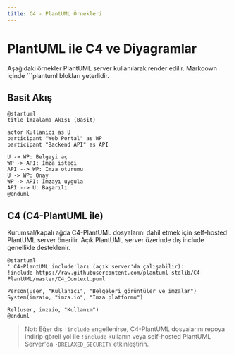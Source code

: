 ```yaml
---
title: C4 - PlantUML Örnekleri
---
```


# PlantUML ile C4 ve Diyagramlar

Aşağıdaki örnekler PlantUML server kullanılarak render edilir. Markdown içinde ```plantuml blokları yeterlidir.

## Basit Akış

```plantuml
@startuml
title İmzalama Akışı (Basit)

actor Kullanici as U
participant "Web Portal" as WP
participant "Backend API" as API

U -> WP: Belgeyi aç
WP -> API: İmza isteği
API --> WP: İmza oturumu
U -> WP: Onay
WP -> API: İmzayı uygula
API --> U: Başarılı
@enduml
```

## C4 (C4-PlantUML ile)

Kurumsal/kapalı ağda C4-PlantUML dosyalarını dahil etmek için self-hosted PlantUML server önerilir. Açık PlantUML server üzerinde dış include genellikle desteklenir.

```plantuml
@startuml
' C4-PlantUML include'ları (açık server'da çalışabilir):
!include https://raw.githubusercontent.com/plantuml-stdlib/C4-PlantUML/master/C4_Context.puml

Person(user, "Kullanıcı", "Belgeleri görüntüler ve imzalar")
System(imzaio, "imza.io", "İmza platformu")

Rel(user, imzaio, "Kullanım")
@enduml
```

> Not: Eğer dış `!include` engellenirse, C4-PlantUML dosyalarını repoya indirip göreli yol ile `!include` kullanın veya self-hosted PlantUML Server'da `-DRELAXED_SECURITY` etkinleştirin.

